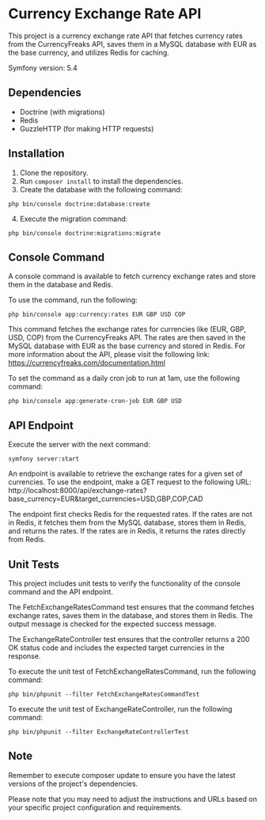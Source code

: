 # Currency Exchange Rate API

This project is a currency exchange rate API that fetches currency rates from the CurrencyFreaks API, saves them in a MySQL database with EUR as the base currency, and utilizes Redis for caching.

Symfony version: 5.4

## Dependencies

- Doctrine (with migrations)
- Redis
- GuzzleHTTP (for making HTTP requests)

## Installation

1. Clone the repository.
2. Run `composer install` to install the dependencies.
3. Create the database with the following command:
```shell
php bin/console doctrine:database:create
```
4. Execute the migration command:
```shell
php bin/console doctrine:migrations:migrate
```

## Console Command

A console command is available to fetch currency exchange rates and store them in the database and Redis.

To use the command, run the following:

```shell
php bin/console app:currency:rates EUR GBP USD COP
```
This command fetches the exchange rates for currencies like (EUR, GBP, USD, COP) from the CurrencyFreaks API. The rates are then saved in the MySQL database with EUR as the base currency and stored in Redis. For more information about the API, please visit the following link: https://currencyfreaks.com/documentation.html

To set the command as a daily cron job to run at 1am, use the following command:
```shell
php bin/console app:generate-cron-job EUR GBP USD
```

## API Endpoint

Execute the server with the next command:

```shell
symfony server:start
```

An endpoint is available to retrieve the exchange rates for a given set of currencies.
To use the endpoint, make a GET request to the following URL:
http://localhost:8000/api/exchange-rates?base_currency=EUR&target_currencies=USD,GBP,COP,CAD

The endpoint first checks Redis for the requested rates. If the rates are not in Redis, it fetches them from the MySQL database, stores them in Redis, and returns the rates. If the rates are in Redis, it returns the rates directly from Redis.

## Unit Tests
This project includes unit tests to verify the functionality of the console command and the API endpoint.

The FetchExchangeRatesCommand test ensures that the command fetches exchange rates, saves them in the database, and stores them in Redis. The output message is checked for the expected success message.

The ExchangeRateController test ensures that the controller returns a 200 OK status code and includes the expected target currencies in the response.

To execute the unit test of FetchExchangeRatesCommand, run the following command:
```shell
php bin/phpunit --filter FetchExchangeRatesCommandTest
```

To execute the unit test of ExchangeRateController, run the following command:
```shell
php bin/phpunit --filter ExchangeRateControllerTest
```

## Note
Remember to execute composer update to ensure you have the latest versions of the project's dependencies.

Please note that you may need to adjust the instructions and URLs based on your specific project configuration and requirements.


